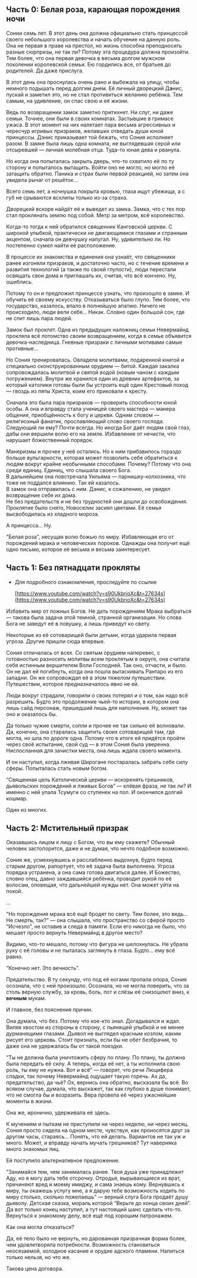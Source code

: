## Часть 0: Белая роза, карающая порождения ночи

Сонии семь лет. В этот день она должна официально стать принцессой своего небольшого королевства и начать обучение на данную роль. Она не первая в праве на престол, но жизнь способна преподносить разные сюрпризы, не так ли? Потому эта процедура должна произойти. Тем более, что она первая девочка в весьма долгом мужском поколении королевской семьи. Ею гордились все, от братьев до родителей. Да даже прислуга.

В этот день она проснулась очень рано и выбежала на улицу, чтобы немного подышать перед долгим днем. Её личный дворецкий Д**э**нис, пускай и заметил это, но не стал противиться желанию ребёнка. Тем самым, на удивление, он спас свою и её жизни.

Ведь по возвращении замок заметно притихнет. Ни слуг, ни даже семьи. Точнее, они были в своих комнатах. Застывшие в гримасе ужаса. В этот момент на них налетает пара весьма агрессивных и чересчур игривых призраков, желавших отведать души юной принцессы. Дэнис приказывает той бежать, что Сония исполняет разом. В замке была лишь одна комната, не выглядевшая серой или отсыревшей — личная молебная отца. Туда-то юная дева и рванула.

Но когда она попыталась закрыть дверь, что-то схватило её по ту сторону и попыталось вытащить. Войти оно не могло, но могло её затащить обратно. Паника и страх были первой реакцией, но затем она увидела рычаг от решёток...

Всего семь лет, а ночнушка покрыта кровью, глаза ищут убежища, а с губ не срываются всхлипы только из-за страха.

Дворецкий вскоре найдёт её и выведет из замка. Замка, что с тех пор стал проклянать землю под собой. Метр за метром, всё королевство.

Когда-то тогда к ней обратился священник Канговской церкви. С широкой улыбкой, практически не двигающимися глазами и странным акцентом, сначала он девчушку напугал. Ну, удивительно ли. Но постепенно сумел найти её расположение.

В процессе их знакомства и единения она узнаёт, что священники ранее изгоняли призраков, и достаточно часто, но с течение времени и развития технологий (а также по своей глупости), люди перестали освящать свои дома и приглашать их, считая, что всё кончено. Ну, ошиблись.

Потому то он и предложил принцессе узнать, что произошло в замке. И обучить её своему искусству. Отказываться было глупо. Тем более, что государство, казалось, впало в полнейшую апатию. Ничего не происходило, люди вели себя... Никак. Словно один большой сон, где не спит лишь пара людей.

Замок был проклят. Одна из предыдущих наложниц семьи Невермайнд прокляла всё потомство своим возвращением, когда в семье объявится девочка-наследница. Гневные призраки с личными мотивами самые противные...

Но Сония тренировалась. Овладела молитвами, подаренной книгой и специально сконструированным орудием — битой. Каждая закалка сопровождалась молитвой и святой водой (новым чаном с каждым погружением). Внутри же хранился один из древних артефактов, за который католики готовы были бы устроить ещё один Крестовый поход — гвоздь из пяты Христа, коим его приковали к кресту.

Сначала это была пара призраков — проверить способности юной особы. А она и вправду стала ученицей своего мастера — манера общения, приобщённость к богу и церкви. Одним словом — религиозный фанатик, прославляющий слово своего господа. Следующий ли ему? Почти всегда. Но иногда Бог даёт людям свой глаз, дабы они вершили волю его на земле. Избавление от нечисти, что нарушает божественный порядок.

Манеризмы и прочее у неё остались. Но к ним прибавилось гораздо больше вульгарности, которая может позволить себе обратиться к людям вокруг крайне необычными способами. Почему? Потому что она среди единиц. Единиц, что слышала своего Бога.  
В дальнейшем она повстречала Уильяма — парнишку-колхозника, что тоже не поддался влиянию. Так ей казалось.  
В замок она отправилась с ним. Дэнис, к сожалению, не увидел возвращение себе их дома.  
Не без предательств и не без трудностей они дошли до освобождения. Проклятие было снято, Новоселик засиял цветами. Её семья высвободилась из хладного мороза.  

А принцесса... Ну.

"Белая роза", несущая волю божью по миру. Избавляющая его от порождений мрака и человеческих пороков. Однажды она получит ещё одно письмо, которое её весьма и весьма заинтересует.

## Часть 1: Без пятнадцати прокляты

- Для подробного ознакомления, проследуйте по ссылке
    
    [https://www.youtube.com/watch?v=s90UkbrioXc&t=27634s](https://www.youtube.com/watch?v=s90UkbrioXc&t=27634s)
    

Избавить мир от ложных Богов. Не дать порождениям Мрака выбраться — такова была задача этой темной, странной организации. Но слова Бога не заведут её в ловушку, а лишь приведут ко свету.

Некоторые из её сотоварищей были детьми, когда ударила первая угроза. Другие пришли сюда впервые.

Сония отличалась от всех. Со святым орудием наперевес, с готовностью разносить молитвы всем проклятым в округе, она считала себя истинным вершителем Воли Господней. Так оно, отчасти, и было. Он не дал ей погибнуть, когда она пошла вытаскивать Рантаро из его западни. Он же сопровождал её в этом тяжелом путешествии. Путешествии, которое предназначалось явно не ей.

Люди вокруг страдали, говорили о своих потерял и о том, как надо всё разрешить. Будто это продолжение чьей-то истории, в котором она лишь сайд персонаж, пришедший лишь для наполнения. Ну, может так оно и оказалось бы.

Да только чужие смерти, сопли и прочее не так сильно её волновали. Да, конечно, она старалась защитить своих сотоварищей там, где могла, но шла по дороге одна. Потому что в итоге ей придётся пройти через своё испытание, свой суд — в этом Сония была уверенна. Ниспосланная для зачистки места, она лишь ждала своего момента.

И он наступил, когда лживая Широгане постаралась забрать себе силу сферы. Попыталась стать новым богом.

“Священная цель Католической церкви — искоренять грешников, дьявольских порождений и лживых Богов” — клёвая фраза, не так ли? И именно с ней упала Тсумуги со ступенек на пол. И окончился долгий кошмар.

Один из многих.

## Часть 2: Мстительный призрак

Оказавшись лицом к лицу с Богом, что вы ему скажете? Обычный человек застопорится, даже и не думая, что нечто подобное возможно.

Сония же, усмехнувшись и расслабленно выдохнув, будто перед старым другом, рапортует, что её задача была выполнена. Угроза порядка устранена, а она сама готова двигаться далее. И Божество, словно отец, давно заждавшийся ребёнка, проводит рукой по её волосам, оповещая, что дальнейшей нужды нет. Она может уйти на покой.

…

“Но порождения мрака всё ещё бродят по свету. Тем более, это ведь… Не смерть, так?” — она слышала, что пространство со сферой просто “Исчезло”, не оставив и следа в памяти. Если его никогда не было, что мешает просто вернуть Невермайнд в другое место?

Видимо, что-то мешало, потому что фигура не шелохнулась. Не убрала руку с её головы и не пыталась заглянуть в глаза. Будто… ему всё равно.

“Конечно нет. Это вечность”.

  

Предательство. В ту секунду, что под её ногами пропала опора, Сония осознала, что с ней произошло. Осознала, но не могла поверить, что за столь верную службу, за кровь, боль, пот и слёзы её снизошлют вниз, к **вечным** мукам.

И главное, без пояснения причин.

Она думала, что без. Потому что кое-кто знал. Догадывался и ждал. Виляя хвостом из стороны в сторону, с пьянящей улыбкой и не менее дурманящими глазами. Дьявол не выглядел красным козлом, каким рисует его церковь. Стоит признать, если бы не обет безбрачия, то даже она не удержалась бы от такой поездки.

“Ты не должна была уничтожить сферу по плану. По плану, ты должна была передать её силу. А теперь, когда её нет, а ты исполнила свою роль, ты ему не нужна. Вот и всё” — говорят, что речи Люцифера сладки, так почему Невермайнд ощущает такую горечь. Ах да, предательство, да чьё? Ох, вернись она обратно, высказала бы всё. Во всяком случае, думала, что выскажет, так как глубоко в душе понимает, что не смогла бы и возразить. Вера провела её через ужаснейшие моменты в жизни.

Она же, иронично, удерживала её здесь.

К мучениям и пыткам не приступили ни через неделю, ни через месяц. Сония просто сидела на одном месте, чувствуя, как проносятся друг за другом часы, стараясь… Понять, что ей делать. Вариантов не так уж и много. Может, и вправду начать мучать грешников? Тут наверняка много знакомых лиц.

Ей поступило альтернативное предложение.

“Занимайся тем, чем занималась ранее. Твоя душа уже принадлежит Аду, но я могу дать тебе отсрочку. Отродья, вырывающиеся из врат, причиняют вред и моему имиджу, и сама знаешь кому. Вернувшись к миру, ты окажешь услугу мне, а я дарую тебе возможность ходить по миру столько, сколько пожелаешь” — верный слуга Бога продаёт душу дьяволу. Детская сказка, мораль которой “Верьте до конца своих дней”. Да вот только конец наступил, а тут настоящий шанс сделать что-то. Вернуться к знакомому делу, всё ещё под хорошим патронажем.

Как она могла отказаться?

Да, её тело было не вернуть, но дарованная призрачная форма более, чем удовлетворяла потребности. Возможность становиться неосязаемой, холодное касание и орудие адского пламени. Напиться только нельзя, но что же.

Такова цена договора.